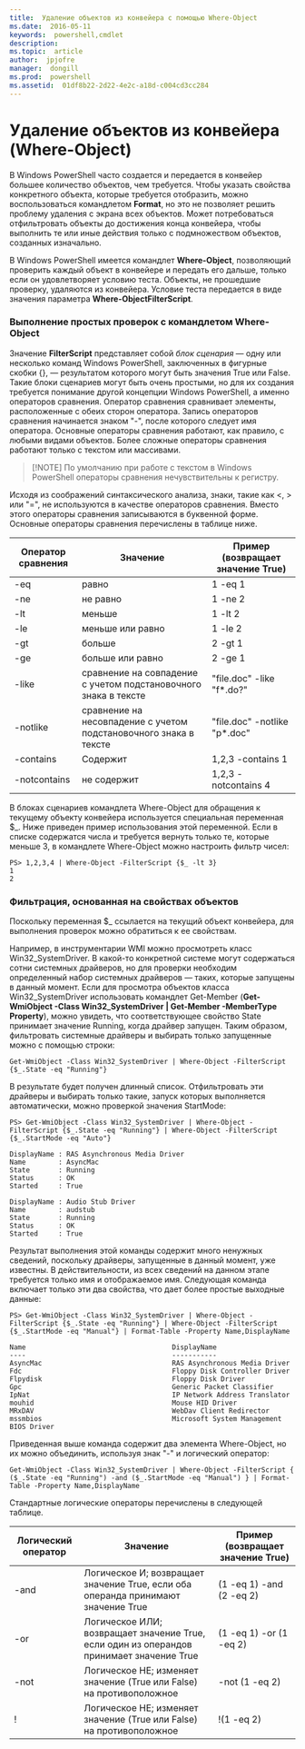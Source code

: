 ```yaml
---
title:  Удаление объектов из конвейера с помощью Where-Object 
ms.date:  2016-05-11
keywords:  powershell,cmdlet
description:  
ms.topic:  article
author:  jpjofre
manager:  dongill
ms.prod:  powershell
ms.assetid:  01df8b22-2d22-4e2c-a18d-c004cd3cc284
---
```


# Удаление объектов из конвейера (Where-Object)
В Windows PowerShell часто создается и передается в конвейер большее количество объектов, чем требуется. Чтобы указать свойства конкретного объекта, которые требуется отобразить, можно воспользоваться командлетом **Format**, но это не позволяет решить проблему удаления с экрана всех объектов. Может потребоваться отфильтровать объекты до достижения конца конвейера, чтобы выполнить те или иные действия только с подмножеством объектов, созданных изначально.

В Windows PowerShell имеется командлет **Where-Object**, позволяющий проверить каждый объект в конвейере и передать его дальше, только если он удовлетворяет условию теста. Объекты, не прошедшие проверку, удаляются из конвейера. Условие теста передается в виде значения параметра **Where-ObjectFilterScript**.

### Выполнение простых проверок с командлетом Where-Object
Значение **FilterScript** представляет собой *блок сценария* — одну или несколько команд Windows PowerShell, заключенных в фигурные скобки {}, — результатом которого могут быть значения True или False. Такие блоки сценариев могут быть очень простыми, но для их создания требуется понимание другой концепции Windows PowerShell, а именно операторов сравнения. Оператор сравнения сравнивает элементы, расположенные с обеих сторон оператора. Запись операторов сравнения начинается знаком "-", после которого следует имя оператора. Основные операторы сравнения работают, как правило, с любыми видами объектов. Более сложные операторы сравнения работают только с текстом или массивами.

> [!NOTE] По умолчанию при работе с текстом в Windows PowerShell операторы сравнения нечувствительны к регистру.

Исходя из соображений синтаксического анализа, знаки, такие как <, > или "=", не используются в качестве операторов сравнения. Вместо этого операторы сравнения записываются в буквенной форме. Основные операторы сравнения перечислены в таблице ниже.

|Оператор сравнения|Значение|Пример (возвращает значение True)|
|-----------------------|-----------|--------------------------|
|-eq|равно|1 -eq 1|
|-ne|не равно|1 -ne 2|
|-lt|меньше|1 -lt 2|
|-le|меньше или равно|1 -le 2|
|-gt|больше|2 -gt 1|
|-ge|больше или равно|2 -ge 1|
|-like|сравнение на совпадение с учетом подстановочного знака в тексте|"file.doc" -like "f*.do?"|
|-notlike|сравнение на несовпадение с учетом подстановочного знака в тексте|"file.doc" -notlike "p*.doc"|
|-contains|Содержит|1,2,3 -contains 1|
|-notcontains|не содержит|1,2,3 -notcontains 4|

В блоках сценариев командлета Where-Object для обращения к текущему объекту конвейера используется специальная переменная $_. Ниже приведен пример использования этой переменной. Если в списке содержатся числа и требуется вернуть только те, которые меньше 3, в командлете Where-Object можно настроить фильтр чисел:

```
PS> 1,2,3,4 | Where-Object -FilterScript {$_ -lt 3}
1
2
```

### Фильтрация, основанная на свойствах объектов
Поскольку переменная $_ ссылается на текущий объект конвейера, для выполнения проверок можно обратиться к ее свойствам.

Например, в инструментарии WMI можно просмотреть класс Win32_SystemDriver. В какой-то конкретной системе могут содержаться сотни системных драйверов, но для проверки необходим определенный набор системных драйверов — таких, которые запущены в данный момент. Если для просмотра объектов класса Win32_SystemDriver использовать командлет Get-Member (**Get-WmiObject -Class Win32_SystemDriver | Get-Member -MemberType Property**), можно увидеть, что соответствующее свойство State принимает значение Running, когда драйвер запущен. Таким образом, фильтровать системные драйверы и выбирать только запущенные можно с помощью строки:

```
Get-WmiObject -Class Win32_SystemDriver | Where-Object -FilterScript {$_.State -eq "Running"}
```

В результате будет получен длинный список. Отфильтровать эти драйверы и выбирать только такие, запуск которых выполняется автоматически, можно проверкой значения StartMode:

```
PS> Get-WmiObject -Class Win32_SystemDriver | Where-Object -FilterScript {$_.State -eq "Running"} | Where-Object -FilterScript {$_.StartMode -eq "Auto"}

DisplayName : RAS Asynchronous Media Driver
Name        : AsyncMac
State       : Running
Status      : OK
Started     : True

DisplayName : Audio Stub Driver
Name        : audstub
State       : Running
Status      : OK
Started     : True
```

Результат выполнения этой команды содержит много ненужных сведений, поскольку драйверы, запущенные в данный момент, уже известны. В действительности, из всех сведений на данном этапе требуется только имя и отображаемое имя. Следующая команда включает только эти два свойства, что дает более простые выходные данные:

```
PS> Get-WmiObject -Class Win32_SystemDriver | Where-Object -FilterScript {$_.State -eq "Running"} | Where-Object -FilterScript {$_.StartMode -eq "Manual"} | Format-Table -Property Name,DisplayName

Name                                    DisplayName
----                                    -----------
AsyncMac                                RAS Asynchronous Media Driver
Fdc                                     Floppy Disk Controller Driver
Flpydisk                                Floppy Disk Driver
Gpc                                     Generic Packet Classifier
IpNat                                   IP Network Address Translator
mouhid                                  Mouse HID Driver
MRxDAV                                  WebDav Client Redirector
mssmbios                                Microsoft System Management BIOS Driver
```

Приведенная выше команда содержит два элемента Where-Object, но их можно объединить, используя знак "-" и логический оператор:

```
Get-WmiObject -Class Win32_SystemDriver | Where-Object -FilterScript { ($_.State -eq "Running") -and ($_.StartMode -eq "Manual") } | Format-Table -Property Name,DisplayName
```

Стандартные логические операторы перечислены в следующей таблице.

|Логический оператор|Значение|Пример (возвращает значение True)|
|--------------------|-----------|--------------------------|
|-and|Логическое И; возвращает значение True, если оба операнда принимают значение True|(1 -eq 1) -and (2 -eq 2)|
|-or|Логическое ИЛИ; возвращает значение True, если один из операндов принимает значение True|(1 -eq 1) -or (1 -eq 2)|
|-not|Логическое НЕ; изменяет значение (True или False) на противоположное|-not (1 -eq 2)|
|\!|Логическое НЕ; изменяет значение (True или False) на противоположное|!(1 -eq 2)|



<!--HONumber=May16_HO2-->


